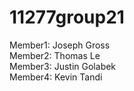 # 11277group21

Member1: Joseph Gross\
Member2: Thomas Le\
Member3: Justin Golabek\
Member4: Kevin Tandi
